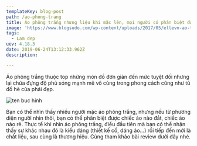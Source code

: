 ```yaml
---
templateKey: blog-post
path: /ao-phong-trang
title: Áo phông trắng nhưng liệu khi mặc lên, mọi người có phân biệt được cái nào đắt cái nào rẻ 
image: 'https://www.blogsudo.com/wp-content/uploads/2017/05/ellevn-ao-thun-trang-490x367-1280x720.jpg' 
tags:
  - Lam dep
uev: 4.18.3
date: 2019-06-24T13:12:33.962Z
description:

---
```



Áo phông trắng thuộc top những món đồ đơn giản đến mức tuyệt đối nhưng lại chứa đựng độ phủ sóng mạnh mẽ vô cùng trong phong cách cũng như tủ đồ hè của phái đẹp. 

![ten buc hinh](https://vnreview.vn/image/18/41/17/1841172.jpg "ten buc hinh")


Bạn có thể nhìn thấy nhiều người mặc áo phông trắng, nhưng nếu từ phương diện người nhìn thôi, bạn có thể phân biệt được chiếc áo nào đắt, chiếc áo nào rẻ. Thực tế khi nhìn áo phông trắng, điều đầu tiên mà bạn có thể nhận thấy sự khác nhau đó là kiểu dáng (thiết kế cổ, dáng áo...) rồi tiếp đến mới là chất liệu, sau cùng là thương hiệu. Cùng tham khảo bài review dưới đây nhé.